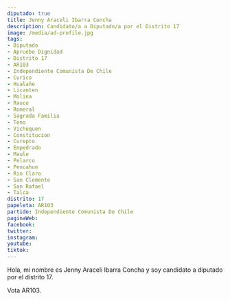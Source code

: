 ```yaml
---
diputado: true
title: Jenny Araceli Ibarra Concha
description: Candidato/a a Diputado/a por el Distrito 17
image: /media/ad-profile.jpg
tags:
- Diputado
- Apruebo Dignidad
- Distrito 17
- AR103
- Independiente Comunista De Chile
- Curico
- Hualañe
- Licanten
- Molina
- Rauco
- Romeral
- Sagrada Familia
- Teno
- Vichuquen
- Constitucion
- Curepto
- Empedrado
- Maule
- Pelarco
- Pencahue
- Rio Claro
- San Clemente
- San Rafael
- Talca
distrito: 17
papeleta: AR103
partido: Independiente Comunista De Chile
paginaWeb:
facebook:
twitter:
instagram:
youtube:
tiktok:
---
```

Hola, mi nombre es Jenny Araceli Ibarra Concha y soy candidato a diputado por el distrito 17.

Vota AR103.

